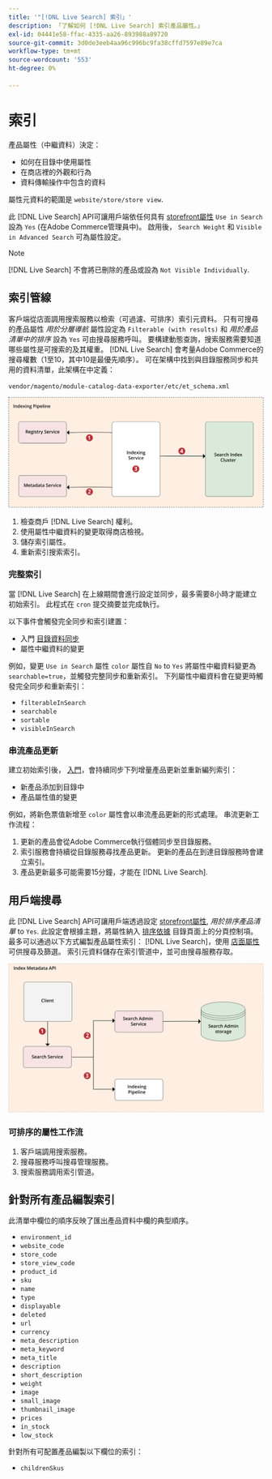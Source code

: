 ```yaml
---
title: '"[!DNL Live Search] 索引」'
description: 「了解如何 [!DNL Live Search] 索引產品屬性。」
exl-id: 04441e58-ffac-4335-aa26-893988a89720
source-git-commit: 3d0de3eeb4aa96c996bc9fa38cffd7597e89e7ca
workflow-type: tm+mt
source-wordcount: '553'
ht-degree: 0%

---
```


# 索引

產品屬性（中繼資料）決定：

* 如何在目錄中使用屬性
* 在商店裡的外觀和行為
* 資料傳輸操作中包含的資料

屬性元資料的範圍是 `website/store/store view`.

此 [!DNL Live Search] API可讓用戶端依任何具有 [storefront屬性](https://experienceleague.adobe.com/docs/commerce-admin/catalog/product-attributes/product-attributes.html) `Use in Search` 設為 `Yes` (在Adobe Commerce管理員中)。 啟用後， `Search Weight` 和 `Visible in Advanced Search` 可為屬性設定。

>[!NOTE]
>
>[!DNL Live Search] 不會將已刪除的產品或設為 `Not Visible Individually`.

## 索引管線

客戶端從店面調用搜索服務以檢索（可過濾、可排序）索引元資料。 只有可搜尋的產品屬性 *用於分層導航* 屬性設定為 `Filterable (with results)` 和 *用於產品清單中的排序* 設為 `Yes` 可由搜尋服務呼叫。
要構建動態查詢，搜索服務需要知道哪些屬性是可搜索的及其權重。 [!DNL Live Search] 會考量Adobe Commerce的搜尋權數（1至10，其中10是最優先順序）。 可在架構中找到與目錄服務同步和共用的資料清單，此架構在中定義：

`vendor/magento/module-catalog-data-exporter/etc/et_schema.xml`

![[!DNL Live Search] 索引客戶搜索圖](assets/indexing-pipeline.svg)

1. 檢查商戶 [!DNL Live Search] 權利。
1. 使用屬性中繼資料的變更取得商店檢視。
1. 儲存索引屬性。
1. 重新索引搜索索引。

### 完整索引

當 [!DNL Live Search] 在上線期間會進行設定並同步，最多需要8小時才能建立初始索引。 此程式在 `cron` 提交摘要並完成執行。

以下事件會觸發完全同步和索引建置：

* 入門 [目錄資料同步](install.md#synchronize-catalog-data)
* 屬性中繼資料的變更

例如，變更 `Use in Search` 屬性 `color` 屬性自 `No` to `Yes` 將屬性中繼資料變更為 `searchable=true`，並觸發完整同步和重新索引。 下列屬性中繼資料會在變更時觸發完全同步和重新索引：

* `filterableInSearch`
* `searchable`
* `sortable`
* `visibleInSearch`

### 串流產品更新

建立初始索引後， [入門](install.md#synchronize-catalog-data)，會持續同步下列增量產品更新並重新編列索引：

* 新產品添加到目錄中
* 產品屬性值的變更

例如，將新色票值新增至 `color` 屬性會以串流產品更新的形式處理。
串流更新工作流程：

1. 更新的產品會從Adobe Commerce執行個體同步至目錄服務。
1. 索引服務會持續從目錄服務尋找產品更新。 更新的產品在到達目錄服務時會建立索引。
1. 產品更新最多可能需要15分鐘，才能在 [!DNL Live Search].

## 用戶端搜尋

此 [!DNL Live Search] API可讓用戶端透過設定 [storefront屬性](https://experienceleague.adobe.com/docs/commerce-admin/catalog/product-attributes/product-attributes.html), *用於排序產品清單* to `Yes`. 此設定會根據主題，將屬性納入 [排序依據](https://experienceleague.adobe.com/docs/commerce-admin/catalog/catalog/navigation/navigation.html) 目錄頁面上的分頁控制項。 最多可以通過以下方式編製產品屬性索引： [!DNL Live Search]，使用 [店面屬性](https://experienceleague.adobe.com/docs/commerce-admin/catalog/product-attributes/product-attributes.html) 可供搜尋及篩選。
索引元資料儲存在索引管道中，並可由搜尋服務存取。

![[!DNL Live Search] 索引元資料API圖](assets/index-metadata-api.svg)

### 可排序的屬性工作流

1. 客戶端調用搜索服務。
1. 搜尋服務呼叫搜尋管理服務。
1. 搜索服務調用索引管道。

## 針對所有產品編製索引

此清單中欄位的順序反映了匯出產品資料中欄的典型順序。

* `environment_id`
* `website_code`
* `store_code`
* `store_view_code`
* `product_id`
* `sku`
* `name`
* `type`
* `displayable`
* `deleted`
* `url`
* `currency`
* `meta_description`
* `meta_keyword`
* `meta_title`
* `description`
* `short_description`
* `weight`
* `image`
* `small_image`
* `thumbnail_image`
* `prices`
* `in_stock`
* `low_stock`

針對所有可配置產品編製以下欄位的索引：

* `childrenSkus`
